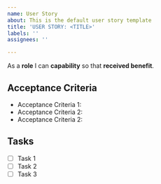 ```yaml
---
name: User Story
about: This is the default user story template
title: 'USER STORY: <TITLE>'
labels: ''
assignees: ''

---
```


As a **role** I can **capability** so that **received benefit**.


## Acceptance Criteria

- Acceptance Criteria 1:
- Acceptance Criteria 2:
- Acceptance Criteria 2:

## Tasks

- [ ] Task 1
- [ ] Task 2
- [ ] Task 3

